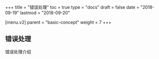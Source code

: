 +++
title = "错误处理"
toc = true
type = "docs"
draft = false
date = "2018-09-19"
lastmod = "2018-09-20"

[menu.v2]
  parent = "basic-concept"
  weight = 7
+++

## 错误处理

错误处理介绍
